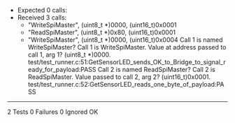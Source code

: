 
- Expected 0 calls:
- Received 3 calls:
    - "WriteSpiMaster", (uint8_t *)0000, (uint16_t)0x0001
    - "ReadSpiMaster", (uint8_t *)0x80, (uint16_t)0x0001
    - "WriteSpiMaster", (uint8_t *)0000, (uint16_t)0x0004
Call 1 is named WriteSpiMaster? Call 1 is WriteSpiMaster.
Value at address passed to call 1, arg 1? (uint8_t *)0000.
test/test_runner.c:51:GetSensorLED_sends_OK_to_Bridge_to_signal_ready_for_payload:PASS
Call 2 is named ReadSpiMaster? Call 2 is ReadSpiMaster.
Value passed to call 2, arg 2? (uint16_t)0x0001.
test/test_runner.c:52:GetSensorLED_reads_one_byte_of_payload:PASS

-----------------------
2 Tests 0 Failures 0 Ignored 
OK
